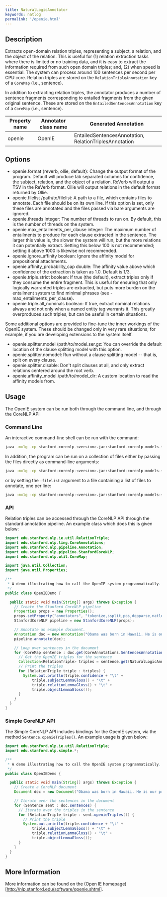 ```yaml
---
title: NaturalLogicAnnotator 
keywords: natlog
permalink: '/openie.html'
---
```


## Description

Extracts open-domain relation triples, representing a subject, a relation, and the
object of the relation.
This is useful for 
  (1) relation extraction tasks where there is limited or no training
data, and it is easy to extract the information required from such open domain triples;
and, 
  (2) when speed is essential. The system can process around 100 sentences per second
  per CPU core.
Relation triples are stored on the `RelationTripleAnnotation` key of a `CoreMap`
(i.e., sentence).

In addition to extracting relation triples, the annotator produces 
a number of sentence fragments corresponding to entailed fragments 
from the given original sentence.
These are stored on the `EntailedSentencesAnnotation` key of a `CoreMap` 
(i.e., sentence).


| Property name | Annotator class name | Generated Annotation |
| --- | --- | --- |
| openie | OpenIE | EntailedSentencesAnnotation, RelationTriplesAnnotation |


## Options

* openie.format	{reverb, ollie, default}: Change the output format of the program. Default will produce tab separated columns for confidence, the subject, relation, and the object of a relation. ReVerb will output a TSV in the ReVerb format. Ollie will output relations in the default format returned by Ollie.
* openie.filelist	/path/to/filelist:	A path to a file, which contains files to annotate. Each file should be on its own line. If this option is set, only these files are annotated and the files passed via bare arguments are ignored.
* openie.threads	integer:	The number of threads to run on. By default, this is the number of threads on the system.
* openie.max_entailments_per_clause	integer:	The maximum number of entailments to produce for each clause extracted in the sentence. The larger this value is, the slower the system will run, but the more relations it can potentially extract. Setting this below 100 is not recommended; setting it above 1000 is likewise not recommended.
* openie.ignore_affinity	boolean:	Ignore the affinity model for prepositional attachments.
* openie.affinity_probability_cap	double:	The affinity value above which confidence of the extraction is taken as 1.0. Default is 1/3.
* openie.triple.strict	boolean:	If true (the default), extract triples only if they consume the entire fragment. This is useful for ensuring that only logically warranted triples are extracted, but puts more burden on the entailment system to find minimal phrases (see -max_entailments_per_clause).
* openie.triple.all_nominals	boolean:	If true, extract nominal relations always and not only when a named entity tag warrants it. This greatly overproduces such triples, but can be useful in certain situations.

Some additional options are provided to fine-tune the inner workings of the
OpenIE system.
These should be changed only in very rare situations; for example, if you are
developing extensions to the system itself.

* openie.splitter.model	/path/to/model.ser.gz:	You can override the default location of the clause splitting model with this option.
* openie.splitter.nomodel:		Run without a clause splitting model -- that is, split on every clause.
* openie.splitter.disable:		Don't split clauses at all, and only extract relations centered around the root verb.
* openie.affinity_model	/path/to/model_dir:	A custom location to read the affinity models from.


## Usage

The OpenIE system can be run both through the command line, and through the
CoreNLP API

### Command Line
An interactive command-line shell can be run with the command:

```bash
java -mx1g -cp stanford-corenlp-<version>.jar:stanford-corenlp-models-<version>.jar edu.stanford.nlp.naturalli.OpenIE
```

In addition, the program can be run on a collection of files either by passing the
files directly as command-line arguments:

```bash
java -mx1g -cp stanford-corenlp-<version>.jar:stanford-corenlp-models-<version>.jar edu.stanford.nlp.naturalli.OpenIE  /path/to/file1  /path/to/file2 
```

or by setting the `-filelist` argument to a file containing a list of files to annotate,
one per line:

```bash
java -mx1g -cp stanford-corenlp-<version>.jar:stanford-corenlp-models-<version>.jar edu.stanford.nlp.naturalli.OpenIE  -filelist /path/to/filelist
```


### API
Relation triples can be accessed through the CoreNLP API through the standard
annotation pipeline.
An example class which does this is given below:

```java
import edu.stanford.nlp.ie.util.RelationTriple;
import edu.stanford.nlp.ling.CoreAnnotations;
import edu.stanford.nlp.pipeline.Annotation;
import edu.stanford.nlp.pipeline.StanfordCoreNLP;
import edu.stanford.nlp.util.CoreMap;

import java.util.Collection;
import java.util.Properties;

/**
 * A demo illustrating how to call the OpenIE system programmatically.
 */
public class OpenIEDemo {

  public static void main(String[] args) throws Exception {
    // Create the Stanford CoreNLP pipeline
    Properties props = new Properties();
    props.setProperty("annotators", "tokenize,ssplit,pos,depparse,natlog,openie");
    StanfordCoreNLP pipeline = new StanfordCoreNLP(props);

    // Annotate an example document.
    Annotation doc = new Annotation("Obama was born in Hawaii. He is our president.");
    pipeline.annotate(doc);

    // Loop over sentences in the document
    for (CoreMap sentence : doc.get(CoreAnnotations.SentencesAnnotation.class)) {
      // Get the OpenIE triples for the sentence
      Collection<RelationTriple> triples = sentence.get(NaturalLogicAnnotations.RelationTriplesAnnotation.class);
      // Print the triples
      for (RelationTriple triple : triples) {
        System.out.println(triple.confidence + "\t" +
            triple.subjectLemmaGloss() + "\t" +
            triple.relationLemmaGloss() + "\t" +
            triple.objectLemmaGloss());
      }
    }
  }
}
```


### Simple CoreNLP API
The Simple CoreNLP API includes bindings for the OpenIE system,
via the method `Sentence.openieTriples()`.
An example usage is given below:

```java
import edu.stanford.nlp.ie.util.RelationTriple;
import edu.stanford.nlp.simple.*;

/**
 * A demo illustrating how to call the OpenIE system programmatically.
 */
public class OpenIEDemo {

  public static void main(String[] args) throws Exception {
    // Create a CoreNLP document
    Document doc = new Document("Obama was born in Hawaii. He is our president.");

    // Iterate over the sentences in the document
    for (Sentence sent : doc.sentences) {
      // Iterate over the triples in the sentence
      for (RelationTriple triple : sent.openieTriples()) {
        // Print the triple
        System.out.println(triple.confidence + "\t" +
            triple.subjectLemmaGloss() + "\t" +
            triple.relationLemmaGloss() + "\t" +
            triple.objectLemmaGloss());
      }
    }
  }
}
```

## More Information
More information can be found on the 
(Open IE homepage)[http://nlp.stanford.edu/software/openie.shtml].


